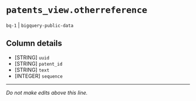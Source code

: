 # `patents_view.otherreference`
`bq-1` | `bigquery-public-data`

## Column details
* [STRING]    `uuid`
* [STRING]    `patent_id`
* [STRING]    `text`
* [INTEGER]   `sequence`

-------------------------------------------------------------------------------
*Do not make edits above this line.*
